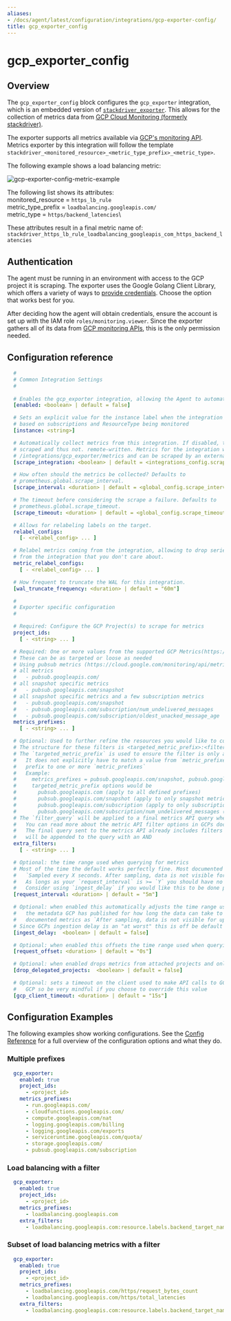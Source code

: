 ```yaml
---
aliases:
- /docs/agent/latest/configuration/integrations/gcp-exporter-config/
title: gcp_exporter_config
---
```


# gcp_exporter_config

## Overview
The `gcp_exporter_config` block configures the `gcp_exporter` integration, which is an embedded version of
[`stackdriver_exporter`](https://github.com/prometheus-community/stackdriver_exporter). This allows for the collection of 
metrics data from [GCP Cloud Monitoring (formerly stackdriver)](https://cloud.google.com/monitoring/docs).

The exporter supports all metrics available via [GCP's monitoring API](https://cloud.google.com/monitoring/api/metrics_gcp). Metrics
exporter by this integration will follow the template `stackdriver_<monitored_resource>_<metric_type_prefix>_<metric_type>`. 

The following example shows a load balancing metric:

![gcp-exporter-config-metric-example](https://grafana.com/media/docs/agent/gcp-exporter-config-metric-example.png)

The following list shows its attributes: \
monitored_resource = `https_lb_rule`\
metric_type_prefix = `loadbalancing.googleapis.com/`\
metric_type = `https/backend_latencies`\

These attributes result in a final metric name of:
`stackdriver_https_lb_rule_loadbalancing_googleapis_com_https_backend_latencies`

## Authentication

The agent must be running in an environment with access to the GCP project it is scraping. The exporter
uses the Google Golang Client Library, which offers a variety of ways to [provide credentials](https://developers.google.com/identity/protocols/application-default-credentials). Choose the option that works best for you.

After deciding how the agent will obtain credentials, ensure the account is set up with the IAM role `roles/monitoring.viewer`.
Since the exporter gathers all of its data from [GCP monitoring APIs](https://cloud.google.com/monitoring/api/v3), this is the only permission needed.

## Configuration reference

```yaml
  #
  # Common Integration Settings
  #
  
  # Enables the gcp_exporter integration, allowing the Agent to automatically collect metrics or expose gcp metrics 
  [enabled: <boolean> | default = false]

  # Sets an explicit value for the instance label when the integration is self-scraped. Default will be
  # based on subscriptions and ResourceType being monitored
  [instance: <string>]

  # Automatically collect metrics from this integration. If disabled, the exporter integration will be run but not 
  # scraped and thus not. remote-written. Metrics for the integration will be exposed at 
  # /integrations/gcp_exporter/metrics and can be scraped by an external process.
  [scrape_integration: <boolean> | default = <integrations_config.scrape_integrations>]

  # How often should the metrics be collected? Defaults to
  # prometheus.global.scrape_interval.
  [scrape_interval: <duration> | default = <global_config.scrape_interval>]

  # The timeout before considering the scrape a failure. Defaults to
  # prometheus.global.scrape_timeout.
  [scrape_timeout: <duration> | default = <global_config.scrape_timeout>]

  # Allows for relabeling labels on the target.
  relabel_configs:
    [- <relabel_config> ... ]

  # Relabel metrics coming from the integration, allowing to drop series
  # from the integration that you don't care about.
  metric_relabel_configs:
    [ - <relabel_config> ... ]

  # How frequent to truncate the WAL for this integration.
  [wal_truncate_frequency: <duration> | default = "60m"]

  #
  # Exporter specific configuration
  #

  # Required: Configure the GCP Project(s) to scrape for metrics
  project_ids:
    [ - <string> ... ]

  # Required: One or more values from the supported GCP Metrics(https://cloud.google.com/monitoring/api/metrics_gcp)
  # These can be as targeted or loose as needed
  # Using pubsub metrics (https://cloud.google.com/monitoring/api/metrics_gcp#gcp-pubsub) as an example
  # all metrics
  #   - pubsub.googleapis.com/
  # all snapshot specific metrics 
  #   - pubsub.googleapis.com/snapshot
  # all snapshot specific metrics and a few subscription metrics
  #   - pubsub.googleapis.com/snapshot
  #   - pubsub.googleapis.com/subscription/num_undelivered_messages
  #   - pubsub.googleapis.com/subscription/oldest_unacked_message_age
  metrics_prefixes:
    [ - <string> ... ]

  # Optional: Used to further refine the resources you would like to collect metrics from
  # The structure for these filters is <targeted_metric_prefix>:<filter_query>
  # The `targeted_metric_prefix` is used to ensure the filter is only applied to the metric_prefix(es) where it makes sense.
  #   It does not explicitly have to match a value from `metric_prefixes` but the `targeted_metric_prefix` must be at least a
  #   prefix to one or more `metric_prefixes`
  #   Example: 
  #     metrics_prefixes = pubsub.googleapis.com/snapshot, pubsub.googleapis.com/subscription/num_undelivered_messages
  #     targeted_metric_prefix options would be 
  #       pubsub.googleapis.com (apply to all defined prefixes)
  #       pubsub.googleapis.com/snapshot (apply to only snapshot metrics)
  #       pubsub.googleapis.com/subscription (apply to only subscription metrics)
  #       pubsub.googleapis.com/subscription/num_undelivered_messages (apply to only the specific subscription metric)
  # The `filter_query` will be applied to a final metrics API query when querying for metric data
  #   You can read more about the metric API filter options in GCPs documentation https://cloud.google.com/monitoring/api/v3/filters
  #   The final query sent to the metrics API already includes filters for project and metric type. Each applicable `filter_query`
  #   will be appended to the query with an AND
  extra_filters:
    [ - <string> ... ]

  # Optional: the time range used when querying for metrics
  # Most of the time the default works perfectly fine. Most documented metrics include a comments of the form 
  #   `Sampled every X seconds. After sampling, data is not visible for up to Y seconds.`
  #   As longs as your `request_interval` is >= `Y` you should have no issues
  #   Consider using `ingest_delay` if you would like this to be done programmatically or are gathering slower moving metrics
  [request_interval: <duration> | default = "5m"]

  # Optional: when enabled this automatically adjusts the time range used when querying for metrics backwards based on
  #   the metadata GCP has published for how long the data can take to be ingested. You can see the values for this in 
  #   documented metrics as `After sampling, data is not visible for up to Y seconds.`
  # Since GCPs ingestion delay is an "at worst" this is off be default to ensure data is gathered as soon as it's available  
  [ingest_delay:  <boolean> | default = false]

  # Optional: when enabled this offsets the time range used when querying for metrics by a set amount
  [request_offset: <duration> | default = "0s"]

  # Optional: when enabled drops metrics from attached projects and only fetches metrics from the explicitly configured `project_ids`
  [drop_delegated_projects:  <boolean> | default = false]

  # Optional: sets a timeout on the client used to make API calls to GCP. A single scrape can initiate numerous calls to
  #   GCP so be very mindful if you choose to override this value
  [gcp_client_timeout: <duration> | default = "15s"]
```

## Configuration Examples

The following examples show working configurations. See the [Config Reference](#config-reference) for a full 
overview of the configuration options and what they do.

### Multiple prefixes
```yaml
  gcp_exporter:
    enabled: true
    project_ids:
      - <project_id>
    metrics_prefixes:
      - run.googleapis.com/
      - cloudfunctions.googleapis.com/
      - compute.googleapis.com/nat
      - logging.googleapis.com/billing
      - logging.googleapis.com/exports
      - serviceruntime.googleapis.com/quota/
      - storage.googleapis.com/
      - pubsub.googleapis.com/subscription
```

### Load balancing with a filter
```yaml
  gcp_exporter:
    enabled: true
    project_ids:
      - <project_id>
    metrics_prefixes:
      - loadbalancing.googleapis.com
    extra_filters:
      - loadbalancing.googleapis.com:resource.labels.backend_target_name="sample-value"
```

### Subset of load balancing metrics with a filter
```yaml
  gcp_exporter:
    enabled: true
    project_ids: 
      - <project_id>
    metrics_prefixes:
      - loadbalancing.googleapis.com/https/request_bytes_count
      - loadbalancing.googleapis.com/https/total_latencies
    extra_filters:
      - loadbalancing.googleapis.com:resource.labels.backend_target_name="sample-value"
```
